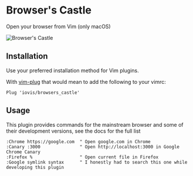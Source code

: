# Browser's Castle

Open your browser from Vim (only macOS)

![Browser's Castle](https://image.slidesharecdn.com/browserscastle-defendyourcodelikeadesigner-170927185250/95/browsers-castle-defend-your-code-like-a-designer-1-638.jpg?cb=1506538510)

## Installation ##

Use your preferred installation method for Vim plugins.

With [vim-plug](https://github.com/junegunn/vim-plug) that would mean to add
the following to your vimrc:

```vim
Plug 'iovis/browsers_castle'
```

## Usage ##

This plugin provides commands for the mainstream browser and some of their
development versions, see the docs for the full list

```vim
:Chrome https://google.com  " Open google.com in Chrome
:Canary :3000               " Open http://localhost:3000 in Google Chrome Canary
:Firefox %                  " Open current file in Firefox
:Google symlink syntax      " I honestly had to search this one while developing this plugin
```
